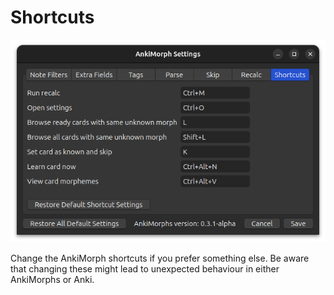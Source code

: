 # Shortcuts

![shortcuts-tab.png](../../../img/shortcuts-tab.png)

Change the AnkiMorph shortcuts if you prefer something else. Be aware that changing these might lead to unexpected
behaviour in either AnkiMorphs or Anki.